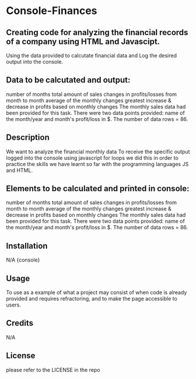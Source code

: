 # Console-Finances

## Creating code for analyzing the financial records of a company using HTML and Javascipt.
Using the data provided to calcutate financial data and Log the desired output into the console.

## Data to be calcutated and output:

number of months
total amount of sales
changes in profits/losses from month to month
average of the monthly changes
greatest increase & decrease in profits based on monthly changes
The monthly sales data had been provided for this task. There were two data points provided: name of the month/year and month's profit/loss in $. The number of data rows = 86.

## Description

We want to analyze the financial monthly data
To receive the specific output logged into the console using javascript for loops 
we did this in order to practice the skills we have learnt so far
with the programming languages JS and HTML.

## Elements to be calculated and printed in console:

number of months
total amount of sales
changes in profits/losses from month to month
average of the monthly changes
greatest increase & decrease in profits based on monthly changes
The monthly sales data had been provided for this task. There were two data points provided: name of the month/year and month's profit/loss in $. The number of data rows = 86.


## Installation

N/A {console}

## Usage

To use as a example of what a project may consist of when code is already provided and requires refractoring, and to make the page accessible to users.

## Credits

N/A

## License

please refer to the LICENSE in the repo
